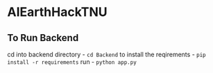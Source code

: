 # AIEarthHackTNU

## To Run Backend
cd into backend directory - `cd Backend`
to install the reqirements - `pip install -r requirements`
run - `python app.py`